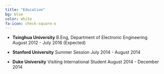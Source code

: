 ```yaml
---
title: "Education"
bg: blue
color: white
fa-icon: check-square-o
---
```


- **Tsinghua University**
    B.Eng, Department of Electronic Engineering
    August 2012 - July 2016 (Expected)

- **Stanford University**
    Summer Session
    July 2014 - August 2014

- **Duke University**
    Visiting International Student
    August 2014 - December 2014
